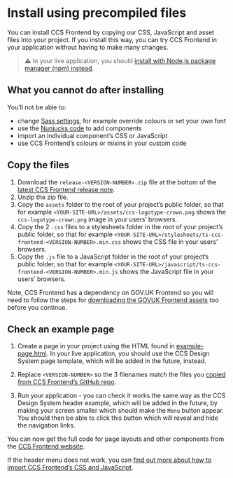 # Install using precompiled files

You can install CCS Frontend by copying our CSS, JavaScript and asset files into your project.
If you install this way, you can try CCS Frontend in your application without having to make many changes.

> :warning: In your live application, you should [install with Node.js package manager (npm) instead](install-with-npm.md).

## What you cannot do after installing

You’ll not be able to:

<!-- Add Nunjucks -->
- change [Sass settings](https://frontend.design-system.service.gov.uk/sass-api-reference/), for example override colours or set your own font
- use the [Nunjucks code](/docs/guides/use-nunjucks.md) to add components
- import an individual component’s CSS or JavaScript
- use CCS Frontend’s colours or mixins in your custom code

## Copy the files
1. Download the `release-<VERSION-NUMBER>.zip` file at the bottom of the [latest CCS Frontend release note](https://github.com/tim-s-ccs/ts-ccs-frontend/releases/latest).
2. Unzip the zip file.
3. Copy the `assets` folder to the root of your project’s public folder, so that for example `<YOUR-SITE-URL>/assets/ccs-logotype-crown.png` shows the `ccs-logotype-crown.png` image in your users’ browsers.
4. Copy the 2 `.css` files to a stylesheets folder in the root of your project’s public folder, so that for example `<YOUR-SITE-URL>/stylesheets/ts-ccs-frontend-<VERSION-NUMBER>.min.css` shows the CSS file in your users’ browsers.
5. Copy the `.js` file to a JavaScript folder in the root of your project’s public folder, so that for example `<YOUR-SITE-URL>/javascript/ts-ccs-frontend-<VERSION-NUMBER>.min.js` shows the JavaScript file in your users’ browsers.

Note, CCS Frontend has a dependency on GOV.UK Frontend so you will need to follow the steps for [downloading the GOVUK Frontend assets](https://frontend.design-system.service.gov.uk/install-using-precompiled-files/#copy-the-files) too before you continue.

## Check an example page
<!-- Add templates -->
1. Create a page in your project using the HTML found in [example-page.html](/docs/examples/pages/example-page.html). 
   In your live application, you should use the CCS Design System page template, which will be added in the future, instead.

2. Replace `<VERSION-NUMBER>` so the 3 filenames match the files you [copied from CCS Frontend’s GitHub repo](#copy-the-files).

3. Run your application - you can check it works the same way as the CCS Design System header example, which will be added in the future, by making your screen smaller which should make the `Menu` button appear.
   You should then be able to click this button which will reveal and hide the navigation links.

You can now get the full code for page layouts and other components from the [CCS Frontend website](https://ts-ccs-frontend.herokuapp.com/).


If the header menu does not work, you can [find out more about how to import CCS Frontend’s CSS and JavaScript](/docs/guides/import-assets.md).
